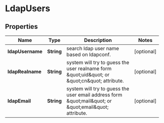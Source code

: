 
# LdapUsers

## Properties
Name | Type | Description | Notes
------------ | ------------- | ------------- | -------------
**ldapUsername** | **String** | search ldap user name based on ldapconf. |  [optional]
**ldapRealname** | **String** | system will try to guess the user realname form \&quot;uid\&quot; or \&quot;cn\&quot; attribute. |  [optional]
**ldapEmail** | **String** | system will try to guess the user email address form \&quot;mail\&quot; or \&quot;email\&quot; attribute. |  [optional]



